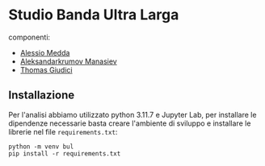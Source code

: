 # Studio Banda Ultra Larga

componenti: 
  - [Alessio Medda](mailto:alessio.medda@studenti.unimi.it)
  - [Aleksandarkrumov Manasiev](mailto:aleksandarkrumov.manasiev@studenti.unimi.it)
  - [Thomas Giudici](mailto:thomas.giudici@studenti.unimi.it)

## Installazione

Per l'analisi abbiamo utilizzato python 3.11.7 e Jupyter Lab, per installare le dipendenze necessarie basta creare l'ambiente di sviluppo e installare le librerie nel file `requirements.txt`:

```
python -m venv bul
pip install -r requirements.txt
```
